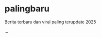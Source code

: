 # palingbaru
Berita terbaru dan viral paling terupdate 2025
<head>
  <meta charset="UTF-8">
  <meta name="viewport" content="width=device-width, initial-scale=1">
  <meta name="google-site-verification" content="v094QMS7qQV9UOKciyQKgacfabRtHL3HDtv42J-hhLo" />
  ...
</head>
